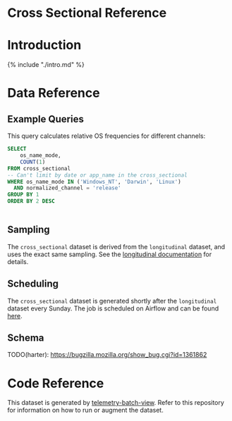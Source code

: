 # Cross Sectional Reference

<!-- toc -->

# Introduction

{% include "./intro.md" %}

# Data Reference

## Example Queries

This query calculates relative OS frequencies for different channels:

```sql
SELECT
    os_name_mode,
    COUNT(1)
FROM cross_sectional
-- Can't limit by date or app_name in the cross_sectional
WHERE os_name_mode IN ('Windows_NT', 'Darwin', 'Linux')
  AND normalized_channel = 'release'
GROUP BY 1
ORDER BY 2 DESC
    
```

## Sampling

The `cross_sectional` dataset is derived from the `longitudinal` dataset,
and uses the exact same sampling.
See the [longitudinal documentation](../longitudinal/reference.md#sampling)
for details.

## Scheduling

The `cross_sectional` dataset is generated shortly after the `longitudinal`
dataset every Sunday.
The job is scheduled on Airflow and can be found 
[here](https://github.com/mozilla/telemetry-airflow/blob/master/dags/longitudinal.py#L64).

## Schema

TODO(harter): https://bugzilla.mozilla.org/show_bug.cgi?id=1361862

# Code Reference

This dataset is generated by 
[telemetry-batch-view](https://github.com/mozilla/telemetry-batch-view/blob/master/src/main/scala/com/mozilla/telemetry/views/CrossSectionalView.scala).
Refer to this repository for information on how to run or augment the dataset.

